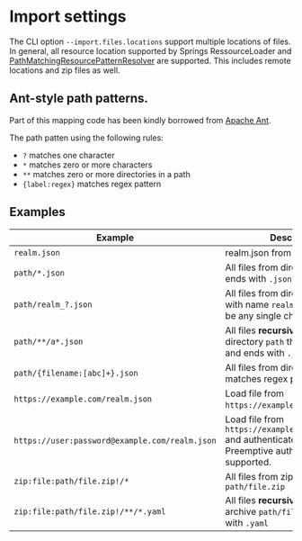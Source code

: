 # Import settings

The CLI option `--import.files.locations` support multiple locations of files. In general, all resource location supported by Springs RessourceLoader and
[PathMatchingResourcePatternResolver](https://docs.spring.io/spring-framework/docs/current/javadoc-api/org/springframework/core/io/support/PathMatchingResourcePatternResolver.html)
are supported. This includes remote locations and zip files as well.

## Ant-style path patterns.

Part of this mapping code has been kindly borrowed from [Apache Ant](https://ant.apache.org/).

The path patten using the following rules:

* `?` matches one character
* `*` matches zero or more characters
* `**` matches zero or more directories in a path
* `{label:regex}` matches regex pattern

## Examples

| Example                                        | Description                                                                                                                   |
|------------------------------------------------|-------------------------------------------------------------------------------------------------------------------------------|
| `realm.json`                                   | realm.json from current work dir                                                                                              |
| `path/*.json`                                  | All files from directory `path` that ends with `.json`                                                                        |
| `path/realm_?.json`                            | All files from directory `path` that with name `realm_*.json`. `*` can be any single character.                               |
| `path/**/a*.json`                              | All files **recursively** from directory `path` that begins with `a` and ends with `.json`                                    |
| `path/{filename:[abc]+}.json`                  | All files from directory `path` that matches regex pattern `[abc]+`.                                                          |
| `https://example.com/realm.json`               | Load file from `https://example.com/realm.json`.                                                                              |
| `https://user:password@example.com/realm.json` | Load file from `https://example.com/realm.json` and authenticate with auth basic. Preemptive authentication is not supported. |
| `zip:file:path/file.zip!/*`                    | All files from zip archive `path/file.zip`                                                                                    |
| `zip:file:path/file.zip!/**/*.yaml`            | All files **recursively** from zip archive `path/file.zip` that ends with `.yaml`                                             |
